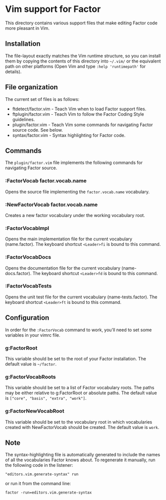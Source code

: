 Vim support for Factor
======================

This directory contains various support files that make editing Factor code
more pleasant in Vim.

## Installation

The file-layout exactly matches the Vim runtime
structure, so you can install them by copying the contents of this directory
into `~/.vim/` or the equivalent path on other platforms (Open Vim and type
`:help 'runtimepath'` for details).

## File organization

The current set of files is as follows:

* ftdetect/factor.vim - Teach Vim when to load Factor support files.
* ftplugin/factor.vim - Teach Vim to follow the Factor Coding Style guidelines.
* plugin/factor.vim - Teach Vim some commands for navigating Factor source code. See below.
* syntax/factor.vim - Syntax highlighting for Factor code.

## Commands

The `plugin/factor.vim` file implements the following commands for navigating Factor source.

### :FactorVocab factor.vocab.name

Opens the source file implementing the `factor.vocab.name` vocabulary.

### :NewFactorVocab factor.vocab.name

Creates a new factor vocabulary under the working vocabulary root.

### :FactorVocabImpl

Opens the main implementation file for the current vocabulary
(name.factor).  The keyboard shortcut `<Leader>fi` is bound to this command.

### :FactorVocabDocs

Opens the documentation file for the current vocabulary
(name-docs.factor).  The keyboard shortcut `<Leader>fd` is bound to this command.

### :FactorVocabTests

Opens the unit test file for the current vocabulary
(name-tests.factor).  The keyboard shortcut `<Leader>ft` is bound to this command.

## Configuration

In order for the `:FactorVocab` command to work, you'll need to set some variables in your vimrc file.

### g:FactorRoot

This variable should be set to the root of your Factor
installation. The default value is `~/factor`.

### g:FactorVocabRoots

This variable should be set to a list of Factor vocabulary roots.
The paths may be either relative to g:FactorRoot or absolute paths.
The default value is `["core", "basis", "extra", "work"]`.

### g:FactorNewVocabRoot

This variable should be set to the vocabulary root in which
vocabularies created with NewFactorVocab should be created.
The default value is `work`.

## Note

The syntax-highlighting file is automatically generated to include the
names of all the vocabularies Factor knows about. To regenerate it manually,
run the following code in the listener:

    "editors.vim.generate-syntax" run

or run it from the command line:

    factor -run=editors.vim.generate-syntax

